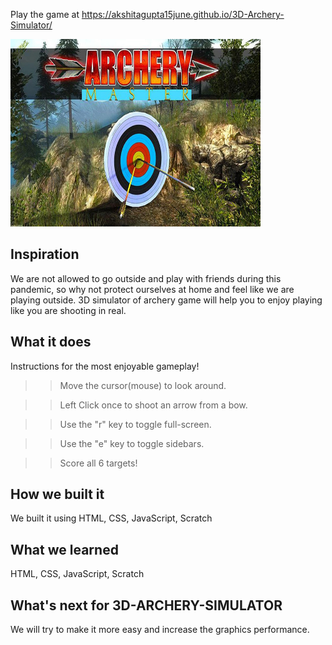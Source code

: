 Play the game at https://akshitagupta15june.github.io/3D-Archery-Simulator/


<img src="https://github.com/akshitagupta15june/3D-Archery-Simulator/blob/main/archery.jpg" width=400 height=300>

## Inspiration

We are not allowed to go outside and play with friends during this pandemic, so why not protect ourselves at home and feel like we are playing outside. 3D simulator of archery game will help you to enjoy playing like you are shooting in real.

## What it does

Instructions for the most enjoyable gameplay!

>> Move the cursor(mouse) to look around.

>> Left Click once to shoot an arrow from a bow.

>> Use the "r" key to toggle full-screen.

>> Use the "e" key to toggle sidebars.

>> Score all 6 targets!

## How we built it

We built it using HTML, CSS, JavaScript, Scratch

## What we learned

HTML, CSS, JavaScript, Scratch

## What's next for 3D-ARCHERY-SIMULATOR

We will try to make it more easy and increase the graphics performance.
